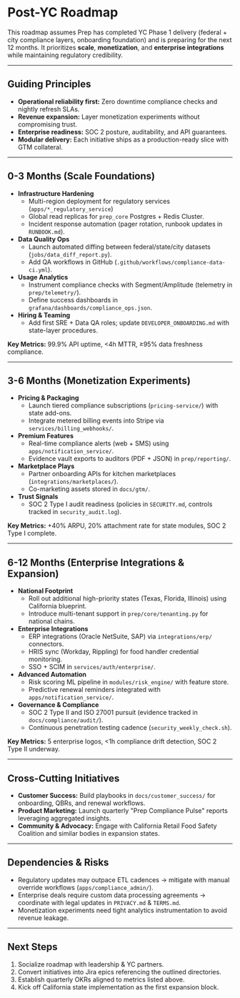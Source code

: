 # Post-YC Roadmap

This roadmap assumes Prep has completed YC Phase 1 delivery (federal + city compliance layers, onboarding foundation) and is preparing for the next 12 months. It prioritizes **scale**, **monetization**, and **enterprise integrations** while maintaining regulatory credibility.

---

## Guiding Principles
- **Operational reliability first:** Zero downtime compliance checks and nightly refresh SLAs.
- **Revenue expansion:** Layer monetization experiments without compromising trust.
- **Enterprise readiness:** SOC 2 posture, auditability, and API guarantees.
- **Modular delivery:** Each initiative ships as a production-ready slice with GTM collateral.

---

## 0-3 Months (Scale Foundations)
- **Infrastructure Hardening**
  - Multi-region deployment for regulatory services (`apps/*_regulatory_service`)
  - Global read replicas for `prep_core` Postgres + Redis Cluster.
  - Incident response automation (pager rotation, runbook updates in `RUNBOOK.md`).
- **Data Quality Ops**
  - Launch automated diffing between federal/state/city datasets (`jobs/data_diff_report.py`).
  - Add QA workflows in GitHub (`.github/workflows/compliance-data-ci.yml`).
- **Usage Analytics**
  - Instrument compliance checks with Segment/Amplitude (telemetry in `prep/telemetry/`).
  - Define success dashboards in `grafana/dashboards/compliance_ops.json`.
- **Hiring & Teaming**
  - Add first SRE + Data QA roles; update `DEVELOPER_ONBOARDING.md` with state-layer procedures.

**Key Metrics:** 99.9% API uptime, <4h MTTR, ≥95% data freshness compliance.

---

## 3-6 Months (Monetization Experiments)
- **Pricing & Packaging**
  - Launch tiered compliance subscriptions (`pricing-service/`) with state add-ons.
  - Integrate metered billing events into Stripe via `services/billing_webhooks/`.
- **Premium Features**
  - Real-time compliance alerts (web + SMS) using `apps/notification_service/`.
  - Evidence vault exports to auditors (PDF + JSON) in `prep/reporting/`.
- **Marketplace Plays**
  - Partner onboarding APIs for kitchen marketplaces (`integrations/marketplaces/`).
  - Co-marketing assets stored in `docs/gtm/`.
- **Trust Signals**
  - SOC 2 Type I audit readiness (policies in `SECURITY.md`, controls tracked in `security_audit.log`).

**Key Metrics:** +40% ARPU, 20% attachment rate for state modules, SOC 2 Type I complete.

---

## 6-12 Months (Enterprise Integrations & Expansion)
- **National Footprint**
  - Roll out additional high-priority states (Texas, Florida, Illinois) using California blueprint.
  - Introduce multi-tenant support in `prep/core/tenanting.py` for national chains.
- **Enterprise Integrations**
  - ERP integrations (Oracle NetSuite, SAP) via `integrations/erp/` connectors.
  - HRIS sync (Workday, Rippling) for food handler credential monitoring.
  - SSO + SCIM in `services/auth/enterprise/`.
- **Advanced Automation**
  - Risk scoring ML pipeline in `modules/risk_engine/` with feature store.
  - Predictive renewal reminders integrated with `apps/notification_service/`.
- **Governance & Compliance**
  - SOC 2 Type II and ISO 27001 pursuit (evidence tracked in `docs/compliance/audit/`).
  - Continuous penetration testing cadence (`security_weekly_check.sh`).

**Key Metrics:** 5 enterprise logos, <1h compliance drift detection, SOC 2 Type II underway.

---

## Cross-Cutting Initiatives
- **Customer Success:** Build playbooks in `docs/customer_success/` for onboarding, QBRs, and renewal workflows.
- **Product Marketing:** Launch quarterly "Prep Compliance Pulse" reports leveraging aggregated insights.
- **Community & Advocacy:** Engage with California Retail Food Safety Coalition and similar bodies in expansion states.

---

## Dependencies & Risks
- Regulatory updates may outpace ETL cadences → mitigate with manual override workflows (`apps/compliance_admin/`).
- Enterprise deals require custom data processing agreements → coordinate with legal updates in `PRIVACY.md` & `TERMS.md`.
- Monetization experiments need tight analytics instrumentation to avoid revenue leakage.

---

## Next Steps
1. Socialize roadmap with leadership & YC partners.
2. Convert initiatives into Jira epics referencing the outlined directories.
3. Establish quarterly OKRs aligned to metrics listed above.
4. Kick off California state implementation as the first expansion block.

